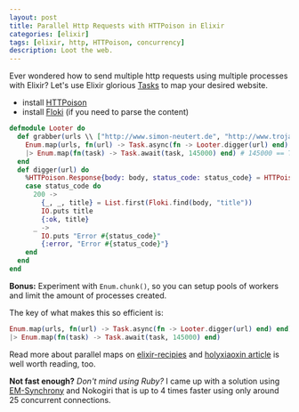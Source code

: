 ```yaml
---
layout: post
title: Parallel Http Requests with HTTPoison in Elixir
categories: [elixir]
tags: [elixir, http, HTTPoison, concurrency]
description: Loot the web.
---
```


Ever wondered how to send multiple http requests using multiple processes with Elixir? Let's use Elixir glorious [Tasks](https://hexdocs.pm/elixir/Task.html#content) to map your desired website.

* install [HTTPoison](https://github.com/edgurgel/httpoison)
* install [Floki](https://github.com/philss/floki) (if you need to parse the content)

``` elixir
defmodule Looter do
  def grabber(urls \\ ["http://www.simon-neutert.de", "http://www.trojanischeresel.de", "http://www.trojanischeresel.de/blog"]) do
    Enum.map(urls, fn(url) -> Task.async(fn -> Looter.digger(url) end) end)
    |> Enum.map(fn(task) -> Task.await(task, 145000) end) # 145000 == Timeout in milliseconds
  end
  def digger(url) do
    %HTTPoison.Response{body: body, status_code: status_code} = HTTPoison.get!(url)
    case status_code do
      200 ->
        {_, _, title} = List.first(Floki.find(body, "title"))
        IO.puts title
        {:ok, title}
      _ ->
        IO.puts "Error #{status_code}"
        {:error, "Error #{status_code}"}
    end
  end
end
```

__Bonus:__ Experiment with `Enum.chunk()`, so you can setup pools of workers and limit the amount of processes created.


The key of what makes this so efficient is:
``` elixir
Enum.map(urls, fn(url) -> Task.async(fn -> Looter.digger(url) end) end)
|> Enum.map(fn(task) -> Task.await(task, 145000) end)
```

Read more about parallel maps on [elixir-recipies](http://elixir-recipes.github.io/concurrency/parallel-map/) and [holyxiaoxin article](http://holyxiaoxin.github.io/async-tasks-benchmark/) is well worth reading, too.

__Not fast enough?__ _Don't mind using Ruby?_ I came up with a solution using [EM-Synchrony](https://github.com/igrigorik/em-synchrony) and Nokogiri that is up to 4 times faster using only around 25 concurrent connections.
